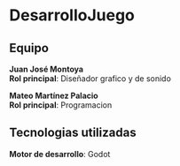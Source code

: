 # DesarrolloJuego

## Equipo<br>

**Juan José Montoya**<br>
**Rol principal**: Diseñador grafico y de sonido

**Mateo Martínez Palacio**<br>
**Rol principal**: Programacion 

## Tecnologias utilizadas<br>

**Motor de desarrollo**: Godot
